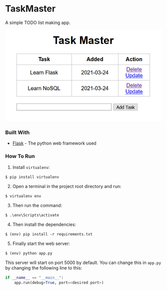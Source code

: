 # TaskMaster

A simple TODO list making app.

<p align="center">
  <img src="./img/ss.png" alt="Task Master Screenshot" width="738">
</p>

### Built With

* [Flask](https://flask.palletsprojects.com/en/1.1.x/) - The python web framework used

### How To Run
1. Install `virtualenv`:
```
$ pip install virtualenv
```

2. Open a terminal in the project root directory and run:
```
$ virtualenv env
```

3. Then run the command:
```
$ .\env\Scripts\activate
```

4. Then install the dependencies:
```
$ (env) pip install -r requirements.txt
```

5. Finally start the web server:
```
$ (env) python app.py
```

This server will start on port 5000 by default. You can change this in `app.py` by changing the following line to this:

```python
if __name__ == "__main__":
    app.run(debug=True, port=<desired port>)
```